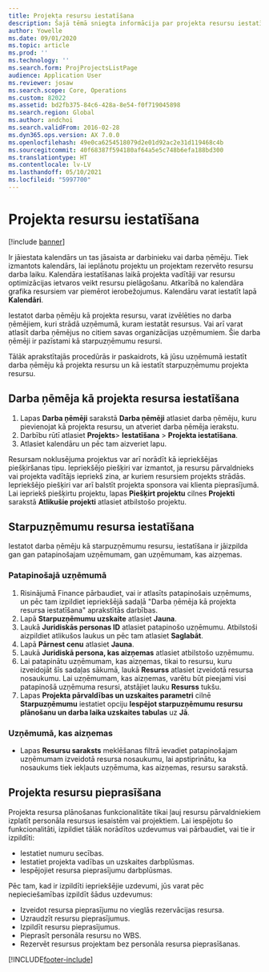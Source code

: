 ```yaml
---
title: Projekta resursu iestatīšana
description: Šajā tēmā sniegta informācija par projekta resursu iestatīšanu vai pieprasīšanu.
author: Yowelle
ms.date: 09/01/2020
ms.topic: article
ms.prod: ''
ms.technology: ''
ms.search.form: ProjProjectsListPage
audience: Application User
ms.reviewer: josaw
ms.search.scope: Core, Operations
ms.custom: 82022
ms.assetid: bd2fb375-84c6-428a-8e54-f0f719045898
ms.search.region: Global
ms.author: andchoi
ms.search.validFrom: 2016-02-28
ms.dyn365.ops.version: AX 7.0.0
ms.openlocfilehash: 49e0ca6254518079d2e01d92ac2e31d119468c4b
ms.sourcegitcommit: 40f68387f594180af64a5e5c748b6efa188bd300
ms.translationtype: HT
ms.contentlocale: lv-LV
ms.lasthandoff: 05/10/2021
ms.locfileid: "5997700"
---
```

# <a name="set-up-project-resources"></a>Projekta resursu iestatīšana

[!include [banner](../includes/banner.md)]

Ir jāiestata kalendārs un tas jāsaista ar darbinieku vai darba ņēmēju. Tiek izmantots kalendārs, lai ieplānotu projektu un projektam rezervēto resursu darba laiku. Kalendāra iestatīšanas laikā projekta vadītāji var resursu optimizācijas ietvaros veikt resursu pielāgošanu. Atkarībā no kalendāra grafika resursiem var piemērot ierobežojumus. Kalendāru varat iestatīt lapā **Kalendāri**.

Iestatot darba ņēmēju kā projekta resursu, varat izvēlēties no darba ņēmējiem, kuri strādā uzņēmumā, kuram iestatāt resursus. Vai arī varat atlasīt darba ņēmējus no citiem savas organizācijas uzņēmumiem. Šie darba ņēmēji ir pazīstami kā starpuzņēmumu resursi.

Tālāk aprakstītajās procedūrās ir paskaidrots, kā jūsu uzņēmumā iestatīt darba ņēmēju kā projekta resursu un kā iestatīt starpuzņēmumu projekta resursu.

## <a name="set-up-a-worker-as-a-project-resource"></a>Darba ņēmēja kā projekta resursa iestatīšana

1. Lapas **Darba ņēmēji** sarakstā **Darba ņēmēji** atlasiet darba ņēmēju, kuru pievienojat kā projekta resursu, un atveriet darba ņēmēja ierakstu.
2. Darbību rūtī atlasiet **Projekts**&gt; **Iestatīšana** &gt; **Projekta iestatīšana**.
3. Atlasiet kalendāru un pēc tam aizveriet lapu.

Resursam noklusējuma projektus var arī norādīt kā iepriekšējas piešķiršanas tipu. Iepriekšējo piešķiri var izmantot, ja resursu pārvaldnieks vai projekta vadītājs iepriekš zina, ar kuriem resursiem projekts strādās. Iepriekšējo piešķiri var arī balstīt projekta sponsora vai klienta pieprasījumā. Lai iepriekš piešķirtu projektu, lapas **Piešķirt projektu** cilnes **Projekti** sarakstā **Atlikušie projekti** atlasiet atbilstošo projektu.

## <a name="set-up-an-intercompany-resource"></a>Starpuzņēmumu resursa iestatīšana

Iestatot darba ņēmēju kā starpuzņēmumu resursu, iestatīšana ir jāizpilda gan gan patapinošajam uzņēmumam, gan uzņēmumam, kas aizņemas.

### <a name="in-the-lending-company"></a>Patapinošajā uzņēmumā

1. Risinājumā Finance pārbaudiet, vai ir atlasīts patapinošais uzņēmums, un pēc tam izpildiet iepriekšējā sadaļā "Darba ņēmēja kā projekta resursa iestatīšana" aprakstītās darbības.
2. Lapā **Starpuzņēmumu uzskaite** atlasiet **Jauna**.
3. Laukā **Juridiskās personas ID** atlasiet patapinošo uzņēmumu. Atbilstoši aizpildiet atlikušos laukus un pēc tam atlasiet **Saglabāt**.
4. Lapā **Pārnest cenu** atlasiet **Jauna**.
5. Laukā **Juridiskā persona, kas aizņemas** atlasiet atbilstošo uzņēmumu.
6. Lai patapinātu uzņēmumam, kas aizņemas, tikai to resursu, kuru izveidojāt šīs sadaļas sākumā, laukā **Resurss** atlasiet izveidotā resursa nosaukumu. Lai uzņēmumam, kas aizņemas, varētu būt pieejami visi patapinošā uzņēmuma resursi, atstājiet lauku **Resurss** tukšu.
7. Lapas **Projekta pārvaldības un uzskaites parametri** cilnē **Starpuzņēmumu** iestatiet opciju **Iespējot starpuzņēmumu resursu plānošanu un darba laika uzskaites tabulas** uz **Jā**.

### <a name="in-the-borrowing-company"></a>Uzņēmumā, kas aizņemas

- Lapas **Resursu saraksts** meklēšanas filtrā ievadiet patapinošajam uzņēmumam izveidotā resursa nosaukumu, lai apstiprinātu, ka nosaukums tiek iekļauts uzņēmuma, kas aizņemas, resursu sarakstā.

## <a name="request-project-resources"></a>Projekta resursu pieprasīšana
Projekta resursa plānošanas funkcionalitāte tikai ļauj resursu pārvaldniekiem izplatīt personāla resursus iesaistēm vai projektiem. Lai iespējotu šo funkcionalitāti, izpildiet tālāk norādītos uzdevumus vai pārbaudiet, vai tie ir izpildīti:

- Iestatiet numuru secības.
- Iestatiet projekta vadības un uzskaites darbplūsmas.
- Iespējojiet resursa pieprasījumu darbplūsmas.

Pēc tam, kad ir izpildīti iepriekšējie uzdevumi, jūs varat pēc nepieciešamības izpildīt šādus uzdevumus:

- Izveidot resursa pieprasījumu no vieglās rezervācijas resursa.
- Uzraudzīt resursu pieprasījumus.
- Izpildīt resursu pieprasījumus.
- Pieprasīt personāla resursu no WBS.
- Rezervēt resursus projektam bez personāla resursa pieprasīšanas.


[!INCLUDE[footer-include](../includes/footer-banner.md)]